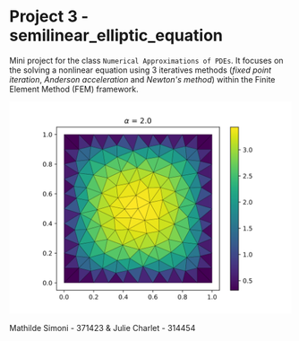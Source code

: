 # Project 3 - semilinear_elliptic_equation

Mini project for the class `Numerical Approximations of PDEs`. It focuses on the solving a nonlinear equation using 3 iteratives methods (_fixed point iteration_, _Anderson acceleration_ and _Newton's method_) within the Finite Element Method (FEM) framework.


![](./data/fixed_point_2.0.svg)

Mathilde Simoni - 371423 & Julie Charlet - 314454

